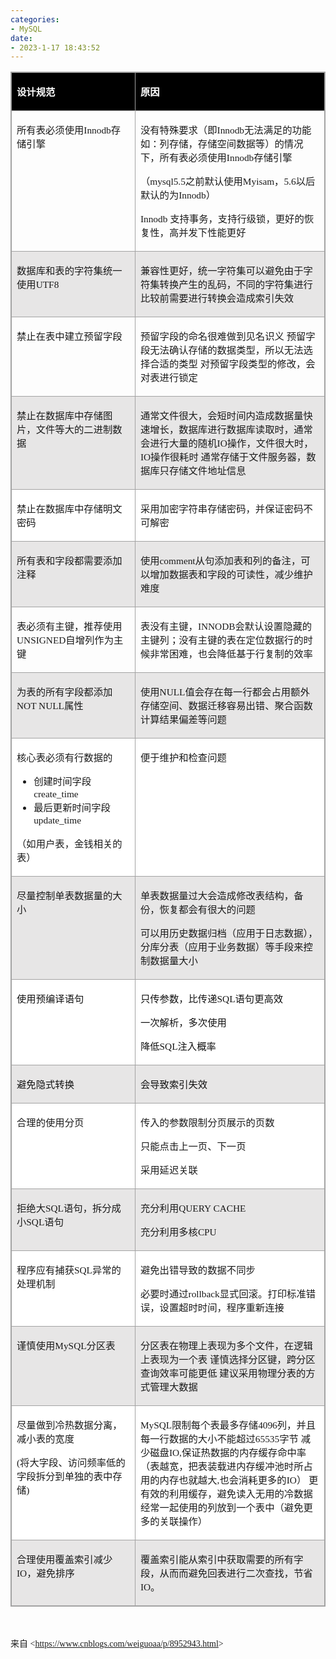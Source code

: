 ```yaml
---
categories:
- MySQL
date:
- 2023-1-17 18:43:52
---
```


<table summary="" cellspacing="0"
    style="border-collapse:collapse; border-color:#a3a3a3; border-style:solid; border-width:1px"
    class=" cke_show_border">
    <tbody>
        <tr>
            <td
                style="background-color:black; border-bottom:1px solid #a3a3a3; border-left:1px solid #a3a3a3; border-right:1px solid #a3a3a3; border-top:1px solid #a3a3a3; vertical-align:top; width:2.9208in">
                <p><span style="font-size:11.5pt"><span style="font-family:&quot;Microsoft YaHei UI&quot;"><span
                                style="color:white"><strong>设计规范</strong></span></span></span></p>
            </td>
            <td
                style="background-color:black; border-bottom:1px solid #a3a3a3; border-left:1px solid #a3a3a3; border-right:1px solid #a3a3a3; border-top:1px solid #a3a3a3; vertical-align:top; width:5.8111in">
                <p><span style="font-size:11.5pt"><span style="font-family:&quot;Microsoft YaHei UI&quot;"><span
                                style="color:white"><strong>原因</strong></span></span></span></p>
            </td>
        </tr>
        <tr>
            <td
                style="border-bottom:1px solid #a3a3a3; border-left:1px solid #a3a3a3; border-right:1px solid #a3a3a3; border-top:1px solid #a3a3a3; vertical-align:top; width:2.9208in">
                <p><span style="font-size:11.5pt"><span
                            style="font-family:&quot;Microsoft YaHei UI&quot;">所有表必须使用</span><span
                            style="font-family:&quot;Comic Sans MS&quot;">Innodb</span><span
                            style="font-family:&quot;Microsoft YaHei UI&quot;">存储引擎</span></span></p>
            </td>
            <td
                style="border-bottom:1px solid #a3a3a3; border-left:1px solid #a3a3a3; border-right:1px solid #a3a3a3; border-top:1px solid #a3a3a3; vertical-align:top; width:5.8111in">
                <p><span style="font-size:11.5pt"><span
                            style="font-family:&quot;Microsoft YaHei UI&quot;">没有特殊要求（即</span><span
                            style="font-family:&quot;Comic Sans MS&quot;">Innodb</span><span
                            style="font-family:&quot;Microsoft YaHei UI&quot;">无法满足的功能如：列存储，存储空间数据等）的情况下，所有表必须使用</span><span
                            style="font-family:&quot;Comic Sans MS&quot;">Innodb</span><span
                            style="font-family:&quot;Microsoft YaHei UI&quot;">存储引擎</span></span></p>
                <p><span style="font-size:11.5pt"><span style="font-family:&quot;Microsoft YaHei UI&quot;">（</span><span
                            style="font-family:&quot;Comic Sans MS&quot;">mysql5.5</span><span
                            style="font-family:&quot;Microsoft YaHei UI&quot;">之前默认使用</span><span
                            style="font-family:&quot;Comic Sans MS&quot;">Myisam</span><span
                            style="font-family:&quot;Microsoft YaHei UI&quot;">，</span><span
                            style="font-family:&quot;Comic Sans MS&quot;">5.6</span><span
                            style="font-family:&quot;Microsoft YaHei UI&quot;">以后默认的为</span><span
                            style="font-family:&quot;Comic Sans MS&quot;">Innodb</span><span
                            style="font-family:&quot;Microsoft YaHei UI&quot;">）</span></span></p>
                <p><span style="font-size:11.5pt"><span style="font-family:&quot;Comic Sans MS&quot;">Innodb
                        </span><span
                            style="font-family:&quot;Microsoft YaHei UI&quot;">支持事务，支持行级锁，更好的恢复性，高并发下性能更好</span></span>
                </p>
            </td>
        </tr>
        <tr>
            <td
                style="background-color:#e7e6e6; border-bottom:1px solid #a3a3a3; border-left:1px solid #a3a3a3; border-right:1px solid #a3a3a3; border-top:1px solid #a3a3a3; vertical-align:top; width:2.9208in">
                <p><span style="font-size:11.5pt"><span
                            style="font-family:&quot;Microsoft YaHei UI&quot;">数据库和表的字符集统一使用</span><span
                            style="font-family:&quot;Comic Sans MS&quot;">UTF8</span></span></p>
            </td>
            <td
                style="background-color:#e7e6e6; border-bottom:1px solid #a3a3a3; border-left:1px solid #a3a3a3; border-right:1px solid #a3a3a3; border-top:1px solid #a3a3a3; vertical-align:top; width:5.8805in">
                <p><span style="font-size:11.5pt"><span
                            style="font-family:&quot;Microsoft YaHei UI&quot;">兼容性更好，统一字符集可以避免由于字符集转换产生的乱码，不同的字符集进行比较前需要进行转换会造成索引失效</span></span>
                </p>
            </td>
        </tr>
        <tr>
            <td
                style="border-bottom:1px solid #a3a3a3; border-left:1px solid #a3a3a3; border-right:1px solid #a3a3a3; border-top:1px solid #a3a3a3; vertical-align:top; width:2.9208in">
                <p><span style="font-size:11.5pt"><span
                            style="font-family:&quot;Microsoft YaHei UI&quot;">禁止在表中建立预留字段</span></span></p>
            </td>
            <td
                style="border-bottom:1px solid #a3a3a3; border-left:1px solid #a3a3a3; border-right:1px solid #a3a3a3; border-top:1px solid #a3a3a3; vertical-align:top; width:5.8111in">
                <p><span style="font-size:11.5pt"><span
                            style="font-family:&quot;Microsoft YaHei UI&quot;">预留字段的命名很难做到见名识义
                            预留字段无法确认存储的数据类型，所以无法选择合适的类型 对预留字段类型的修改，会对表进行锁定</span></span></p>
            </td>
        </tr>
        <tr>
            <td
                style="background-color:#e7e6e6; border-bottom:1px solid #a3a3a3; border-left:1px solid #a3a3a3; border-right:1px solid #a3a3a3; border-top:1px solid #a3a3a3; vertical-align:top; width:2.9284in">
                <p><span style="font-size:11.5pt"><span
                            style="font-family:&quot;Microsoft YaHei UI&quot;">禁止在数据库中存储图片，文件等大的二进制数据</span></span></p>
            </td>
            <td
                style="background-color:#e7e6e6; border-bottom:1px solid #a3a3a3; border-left:1px solid #a3a3a3; border-right:1px solid #a3a3a3; border-top:1px solid #a3a3a3; vertical-align:top; width:5.8729in">
                <p><span style="font-size:11.5pt"><span
                            style="font-family:&quot;Microsoft YaHei UI&quot;">通常文件很大，会短时间内造成数据量快速增长，数据库进行数据库读取时，通常会进行大量的随机</span><span
                            style="font-family:&quot;Comic Sans MS&quot;">IO</span><span
                            style="font-family:&quot;Microsoft YaHei UI&quot;">操作，文件很大时，</span><span
                            style="font-family:&quot;Comic Sans MS&quot;">IO</span><span
                            style="font-family:&quot;Microsoft YaHei UI&quot;">操作很耗时
                            通常存储于文件服务器，数据库只存储文件地址信息</span></span></p>
            </td>
        </tr>
        <tr>
            <td
                style="background-color:white; border-bottom:1px solid #a3a3a3; border-left:1px solid #a3a3a3; border-right:1px solid #a3a3a3; border-top:1px solid #a3a3a3; vertical-align:top; width:2.9208in">
                <p><span style="font-size:11.5pt"><span
                            style="font-family:&quot;Microsoft YaHei UI&quot;">禁止在数据库中存储明文密码</span></span></p>
            </td>
            <td
                style="background-color:white; border-bottom:1px solid #a3a3a3; border-left:1px solid #a3a3a3; border-right:1px solid #a3a3a3; border-top:1px solid #a3a3a3; vertical-align:top; width:5.8111in">
                <p><span style="font-size:11.5pt"><span
                            style="font-family:&quot;Microsoft YaHei UI&quot;">采用加密字符串存储密码，并保证密码不可解密</span></span></p>
            </td>
        </tr>
        <tr>
            <td
                style="background-color:#e7e6e6; border-bottom:1px solid #a3a3a3; border-left:1px solid #a3a3a3; border-right:1px solid #a3a3a3; border-top:1px solid #a3a3a3; vertical-align:top; width:2.9208in">
                <p><span style="font-size:11.5pt"><span
                            style="font-family:&quot;Microsoft YaHei UI&quot;">所有表和字段都需要添加注释</span></span></p>
            </td>
            <td
                style="background-color:#e7e6e6; border-bottom:1px solid #a3a3a3; border-left:1px solid #a3a3a3; border-right:1px solid #a3a3a3; border-top:1px solid #a3a3a3; vertical-align:top; width:5.8111in">
                <p><span style="font-size:11.5pt"><span
                            style="font-family:&quot;Microsoft YaHei UI&quot;">使用</span><span
                            style="font-family:&quot;Comic Sans MS&quot;">comment</span><span
                            style="font-family:&quot;Microsoft YaHei UI&quot;">从句添加表和列的备注，可以增加数据表和字段的可读性，减少维护难度</span></span>
                </p>
            </td>
        </tr>
        <tr>
            <td
                style="border-bottom:1px solid #a3a3a3; border-left:1px solid #a3a3a3; border-right:1px solid #a3a3a3; border-top:1px solid #a3a3a3; vertical-align:top; width:2.9208in">
                <p><span style="font-size:11.5pt"><span
                            style="font-family:&quot;Microsoft YaHei UI&quot;">表必须有主键，推荐使用</span><span
                            style="font-family:&quot;Comic Sans MS&quot;">UNSIGNED</span><span
                            style="font-family:&quot;Microsoft YaHei UI&quot;">自增列作为主键</span></span></p>
            </td>
            <td
                style="border-bottom:1px solid #a3a3a3; border-left:1px solid #a3a3a3; border-right:1px solid #a3a3a3; border-top:1px solid #a3a3a3; vertical-align:top; width:5.8111in">
                <p><span style="font-size:11.5pt"><span
                            style="font-family:&quot;Microsoft YaHei UI&quot;">表没有主键，</span><span
                            style="font-family:&quot;Comic Sans MS&quot;">INNODB</span><span
                            style="font-family:&quot;Microsoft YaHei UI&quot;">会默认设置隐藏的主键列；没有主键的表在定位数据行的时候非常困难，也会降低基于行复制的效率</span></span>
                </p>
            </td>
        </tr>
        <tr>
            <td
                style="background-color:#e7e6e6; border-bottom:1px solid #a3a3a3; border-left:1px solid #a3a3a3; border-right:1px solid #a3a3a3; border-top:1px solid #a3a3a3; vertical-align:top; width:2.9402in">
                <p><span style="font-size:11.5pt"><span
                            style="font-family:&quot;Microsoft YaHei UI&quot;">为表的所有字段都添加</span><span
                            style="font-family:&quot;Comic Sans MS&quot;">NOT NULL</span><span
                            style="font-family:&quot;Microsoft YaHei UI&quot;">属性</span></span></p>
            </td>
            <td
                style="background-color:#e7e6e6; border-bottom:1px solid #a3a3a3; border-left:1px solid #a3a3a3; border-right:1px solid #a3a3a3; border-top:1px solid #a3a3a3; vertical-align:top; width:5.8229in">
                <p><span style="font-size:11.5pt"><span
                            style="font-family:&quot;Microsoft YaHei UI&quot;">使用</span><span
                            style="font-family:&quot;Comic Sans MS&quot;">NULL</span><span
                            style="font-family:&quot;Microsoft YaHei UI&quot;">值会存在每一行都会占用额外存储空间、数据迁移容易出错、聚合函数计算结果偏差等问题</span></span>
                </p>
            </td>
        </tr>
        <tr>
            <td
                style="background-color:white; border-bottom:1px solid #a3a3a3; border-left:1px solid #a3a3a3; border-right:1px solid #a3a3a3; border-top:1px solid #a3a3a3; vertical-align:top; width:2.9208in">
                <p><span style="font-size:11.5pt"><span
                            style="font-family:&quot;Microsoft YaHei UI&quot;">核心表必须有行数据的</span></span></p>
                <ul style="list-style-type:disc">
                    <li><span style="font-size:11.5pt"><span
                                style="font-family:&quot;Microsoft YaHei UI&quot;">创建时间字段</span></span><span
                            style="font-size:11.5pt"><span
                                style="font-family:&quot;Comic Sans MS&quot;">create_time</span></span></li>
                    <li><span style="font-size:11.5pt"><span
                                style="font-family:&quot;Microsoft YaHei UI&quot;">最后更新时间字段</span></span><span
                            style="font-size:11.5pt"><span
                                style="font-family:&quot;Comic Sans MS&quot;">update_time</span></span></li>
                </ul>
                <p><span style="font-size:11.5pt"><span
                            style="font-family:&quot;Microsoft YaHei UI&quot;">（如用户表，金钱相关的表）</span></span></p>
            </td>
            <td
                style="background-color:white; border-bottom:1px solid #a3a3a3; border-left:1px solid #a3a3a3; border-right:1px solid #a3a3a3; border-top:1px solid #a3a3a3; vertical-align:top; width:5.8111in">
                <p><span style="font-size:11.5pt"><span
                            style="font-family:&quot;Microsoft YaHei UI&quot;">便于维护和检查问题</span></span></p>
            </td>
        </tr>
        <tr>
            <td
                style="background-color:#e7e6e6; border-bottom:1px solid #a3a3a3; border-left:1px solid #a3a3a3; border-right:1px solid #a3a3a3; border-top:1px solid #a3a3a3; vertical-align:top; width:2.9208in">
                <p><span style="font-size:11.5pt"><span
                            style="font-family:&quot;Microsoft YaHei UI&quot;">尽量控制单表数据量的大小</span></span></p>
            </td>
            <td
                style="background-color:#e7e6e6; border-bottom:1px solid #a3a3a3; border-left:1px solid #a3a3a3; border-right:1px solid #a3a3a3; border-top:1px solid #a3a3a3; vertical-align:top; width:5.8805in">
                <p><span style="font-size:11.5pt"><span
                            style="font-family:&quot;Microsoft YaHei UI&quot;">单表数据量过大会造成修改表结构，备份，恢复都会有很大的问题</span></span>
                </p>
                <p><span style="font-size:11.5pt"><span
                            style="font-family:&quot;Microsoft YaHei UI&quot;">可以用历史数据归档（应用于日志数据），分库分表（应用于业务数据）等手段来控制数据量大小</span></span>
                </p>
            </td>
        </tr>
        <tr>
            <td
                style="background-color:white; border-bottom:1px solid #a3a3a3; border-left:1px solid #a3a3a3; border-right:1px solid #a3a3a3; border-top:1px solid #a3a3a3; vertical-align:top; width:2.9208in">
                <p><span style="font-size:11.5pt"><span style="font-family:&quot;Microsoft YaHei UI&quot;"><span
                                style="color:#111111">使用预编译语句</span></span></span></p>
            </td>
            <td
                style="background-color:white; border-bottom:1px solid #a3a3a3; border-left:1px solid #a3a3a3; border-right:1px solid #a3a3a3; border-top:1px solid #a3a3a3; vertical-align:top; width:5.8111in">
                <p><span style="font-size:11.5pt"><span style="color:#111111"><span
                                style="font-family:&quot;Microsoft YaHei UI&quot;">只传参数，比传递</span><span
                                style="font-family:&quot;Comic Sans MS&quot;">SQL</span><span
                                style="font-family:&quot;Microsoft YaHei UI&quot;">语句更高效</span></span></span></p>
                <p><span style="font-size:11.5pt"><span style="font-family:&quot;Microsoft YaHei UI&quot;"><span
                                style="color:#111111">一次解析，多次使用</span></span></span></p>
                <p><span style="font-size:11.5pt"><span style="color:#111111"><span
                                style="font-family:&quot;Microsoft YaHei UI&quot;">降低</span><span
                                style="font-family:&quot;Comic Sans MS&quot;">SQL</span><span
                                style="font-family:&quot;Microsoft YaHei UI&quot;">注入概率</span></span></span></p>
            </td>
        </tr>
        <tr>
            <td
                style="background-color:#e7e6e6; border-bottom:1px solid #a3a3a3; border-left:1px solid #a3a3a3; border-right:1px solid #a3a3a3; border-top:1px solid #a3a3a3; vertical-align:top; width:2.9208in">
                <p><span style="font-size:11.5pt"><span style="font-family:&quot;Microsoft YaHei UI&quot;"><span
                                style="color:#111111">避免隐式转换</span></span></span></p>
            </td>
            <td
                style="background-color:#e7e6e6; border-bottom:1px solid #a3a3a3; border-left:1px solid #a3a3a3; border-right:1px solid #a3a3a3; border-top:1px solid #a3a3a3; vertical-align:top; width:5.8111in">
                <p><span style="font-size:11.5pt"><span style="font-family:&quot;Microsoft YaHei UI&quot;"><span
                                style="color:#111111">会导致索引失效</span></span></span></p>
            </td>
        </tr>
        <tr>
            <td
                style="background-color:white; border-bottom:1px solid #a3a3a3; border-left:1px solid #a3a3a3; border-right:1px solid #a3a3a3; border-top:1px solid #a3a3a3; vertical-align:top; width:2.9208in">
                <p><span style="font-size:11.5pt"><span
                            style="font-family:&quot;Microsoft YaHei UI&quot;">合理的使用分页</span></span></p>
            </td>
            <td
                style="background-color:white; border-bottom:1px solid #a3a3a3; border-left:1px solid #a3a3a3; border-right:1px solid #a3a3a3; border-top:1px solid #a3a3a3; vertical-align:top; width:5.8111in">
                <p><span style="font-size:11.5pt"><span
                            style="font-family:&quot;Microsoft YaHei UI&quot;">传入的参数限制分页展示的页数</span></span></p>
                <p><span style="font-size:11.5pt"><span
                            style="font-family:&quot;Microsoft YaHei UI&quot;">只能点击上一页、下一页</span></span></p>
                <p><span style="font-size:11.5pt"><span
                            style="font-family:&quot;Microsoft YaHei UI&quot;">采用延迟关联</span></span></p>
            </td>
        </tr>
        <tr>
            <td
                style="background-color:#e7e6e6; border-bottom:1px solid #a3a3a3; border-left:1px solid #a3a3a3; border-right:1px solid #a3a3a3; border-top:1px solid #a3a3a3; vertical-align:top; width:2.9208in">
                <p><span style="font-size:11.5pt"><span
                            style="font-family:&quot;Microsoft YaHei UI&quot;">拒绝大</span><span
                            style="font-family:&quot;Comic Sans MS&quot;">SQL</span><span
                            style="font-family:&quot;Microsoft YaHei UI&quot;">语句，拆分成小</span><span
                            style="font-family:&quot;Comic Sans MS&quot;">SQL</span><span
                            style="font-family:&quot;Microsoft YaHei UI&quot;">语句</span></span></p>
            </td>
            <td
                style="background-color:#e7e6e6; border-bottom:1px solid #a3a3a3; border-left:1px solid #a3a3a3; border-right:1px solid #a3a3a3; border-top:1px solid #a3a3a3; vertical-align:top; width:5.8111in">
                <p><span style="font-size:11.5pt"><span
                            style="font-family:&quot;Microsoft YaHei UI&quot;">充分利用</span><span
                            style="font-family:&quot;Comic Sans MS&quot;">QUERY CACHE</span></span></p>
                <p><span style="font-size:11.5pt"><span
                            style="font-family:&quot;Microsoft YaHei UI&quot;">充分利用多核</span><span
                            style="font-family:&quot;Comic Sans MS&quot;">CPU</span></span></p>
            </td>
        </tr>
        <tr>
            <td
                style="background-color:white; border-bottom:1px solid #a3a3a3; border-left:1px solid #a3a3a3; border-right:1px solid #a3a3a3; border-top:1px solid #a3a3a3; vertical-align:top; width:2.9208in">
                <p><span style="font-size:11.5pt"><span
                            style="font-family:&quot;Microsoft YaHei UI&quot;">程序应有捕获</span><span
                            style="font-family:&quot;Comic Sans MS&quot;">SQL</span><span
                            style="font-family:&quot;Microsoft YaHei UI&quot;">异常的处理机制</span></span></p>
            </td>
            <td
                style="background-color:white; border-bottom:1px solid #a3a3a3; border-left:1px solid #a3a3a3; border-right:1px solid #a3a3a3; border-top:1px solid #a3a3a3; vertical-align:top; width:5.8111in">
                <p><span style="font-size:11.5pt"><span
                            style="font-family:&quot;Microsoft YaHei UI&quot;">避免出错导致的数据不同步</span></span></p>
                <p><span style="font-size:11.5pt"><span
                            style="font-family:&quot;Microsoft YaHei UI&quot;">必要时通过</span><span
                            style="font-family:&quot;Comic Sans MS&quot;">rollback</span><span
                            style="font-family:&quot;Microsoft YaHei UI&quot;">显式回滚。打印标准错误，设置超时时间，程序重新连接</span></span>
                </p>
            </td>
        </tr>
        <tr>
            <td
                style="background-color:#e7e6e6; border-bottom:1px solid #a3a3a3; border-left:1px solid #a3a3a3; border-right:1px solid #a3a3a3; border-top:1px solid #a3a3a3; vertical-align:top; width:2.9208in">
                <p><span style="font-size:11.5pt"><span
                            style="font-family:&quot;Microsoft YaHei UI&quot;">谨慎使用</span><span
                            style="font-family:&quot;Comic Sans MS&quot;">MySQL</span><span
                            style="font-family:&quot;Microsoft YaHei UI&quot;">分区表</span></span></p>
            </td>
            <td
                style="background-color:#e7e6e6; border-bottom:1px solid #a3a3a3; border-left:1px solid #a3a3a3; border-right:1px solid #a3a3a3; border-top:1px solid #a3a3a3; vertical-align:top; width:5.8111in">
                <p><span style="font-size:11.5pt"><span
                            style="font-family:&quot;Microsoft YaHei UI&quot;">分区表在物理上表现为多个文件，在逻辑上表现为一个表
                            谨慎选择分区键，跨分区查询效率可能更低 建议采用物理分表的方式管理大数据</span></span></p>
            </td>
        </tr>
        <tr>
            <td
                style="background-color:white; border-bottom:1px solid #a3a3a3; border-left:1px solid #a3a3a3; border-right:1px solid #a3a3a3; border-top:1px solid #a3a3a3; vertical-align:top; width:2.9284in">
                <p><span style="font-size:11.5pt"><span
                            style="font-family:&quot;Microsoft YaHei UI&quot;">尽量做到冷热数据分离，减小表的宽度</span></span></p>
                <p><span style="font-size:11.5pt"><span style="font-family:&quot;Comic Sans MS&quot;">(</span><span
                            style="font-family:&quot;Microsoft YaHei UI&quot;">将大字段、访问频率低的字段拆分到单独的表中存储</span><span
                            style="font-family:&quot;Comic Sans MS&quot;">)</span></span></p>
            </td>
            <td
                style="background-color:white; border-bottom:1px solid #a3a3a3; border-left:1px solid #a3a3a3; border-right:1px solid #a3a3a3; border-top:1px solid #a3a3a3; vertical-align:top; width:5.8729in">
                <p><span style="font-size:11.5pt"><span style="font-family:&quot;Comic Sans MS&quot;">MySQL</span><span
                            style="font-family:&quot;Microsoft YaHei UI&quot;">限制每个表最多存储</span><span
                            style="font-family:&quot;Comic Sans MS&quot;">4096</span><span
                            style="font-family:&quot;Microsoft YaHei UI&quot;">列，并且每一行数据的大小不能超过</span><span
                            style="font-family:&quot;Comic Sans MS&quot;">65535</span><span
                            style="font-family:&quot;Microsoft YaHei UI&quot;">字节 减少磁盘</span><span
                            style="font-family:&quot;Comic Sans MS&quot;">IO,</span><span
                            style="font-family:&quot;Microsoft YaHei UI&quot;">保证热数据的内存缓存命中率（表越宽，把表装载进内存缓冲池时所占用的内存也就越大</span><span
                            style="font-family:&quot;Comic Sans MS&quot;">,</span><span
                            style="font-family:&quot;Microsoft YaHei UI&quot;">也会消耗更多的</span><span
                            style="font-family:&quot;Comic Sans MS&quot;">IO</span><span
                            style="font-family:&quot;Microsoft YaHei UI&quot;">） 更有效的利用缓存，避免读入无用的冷数据
                            经常一起使用的列放到一个表中（避免更多的关联操作）</span></span></p>
            </td>
        </tr>
        <tr>
            <td
                style="background-color:#e7e6e6; border-bottom:1px solid #a3a3a3; border-left:1px solid #a3a3a3; border-right:1px solid #a3a3a3; border-top:1px solid #a3a3a3; vertical-align:top; width:2.9208in">
                <p><span style="font-size:11.5pt"><span
                            style="font-family:&quot;Microsoft YaHei UI&quot;">合理使用覆盖索引减少</span><span
                            style="font-family:&quot;Comic Sans MS&quot;">IO</span><span
                            style="font-family:&quot;Microsoft YaHei UI&quot;">，避免排序</span></span></p>
            </td>
            <td
                style="background-color:#e7e6e6; border-bottom:1px solid #a3a3a3; border-left:1px solid #a3a3a3; border-right:1px solid #a3a3a3; border-top:1px solid #a3a3a3; vertical-align:top; width:5.8111in">
                <p><span style="font-size:11.5pt"><span
                            style="font-family:&quot;Microsoft YaHei UI&quot;">覆盖索引能从索引中获取需要的所有字段，从⽽而避免回表进行二次查找，节省</span><span
                            style="font-family:&quot;Comic Sans MS&quot;">IO</span><span
                            style="font-family:&quot;Microsoft YaHei UI&quot;">。 </span></span></p>
            </td>
        </tr>
    </tbody>
</table>
<p><span style="font-size:12.0pt"><span style="font-family:&quot;Comic Sans MS&quot;">&nbsp;</span></span></p>
<p><span style="font-family:&quot;Microsoft YaHei UI&quot;">来自</span><span
        style="font-family:&quot;Comic Sans MS&quot;"> &lt;</span><a
        data-cke-saved-href="https://www.cnblogs.com/weiguoaa/p/8952943.html"
        href="https://www.cnblogs.com/weiguoaa/p/8952943.html"><span
            style="font-family:&quot;Comic Sans MS&quot;">https://www.cnblogs.com/weiguoaa/p/8952943.html</span></a><span
        style="font-family:&quot;Comic Sans MS&quot;">&gt; </span></p>